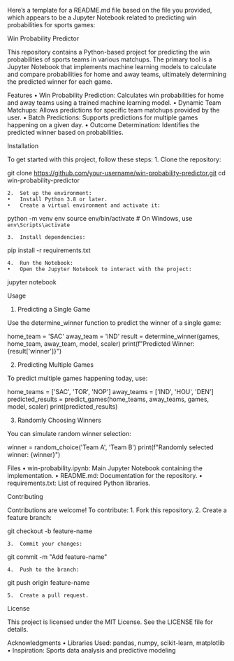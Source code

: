 Here’s a template for a README.md file based on the file you provided, which appears to be a Jupyter Notebook related to predicting win probabilities for sports games:

Win Probability Predictor

This repository contains a Python-based project for predicting the win probabilities of sports teams in various matchups. The primary tool is a Jupyter Notebook that implements machine learning models to calculate and compare probabilities for home and away teams, ultimately determining the predicted winner for each game.

Features
	•	Win Probability Prediction: Calculates win probabilities for home and away teams using a trained machine learning model.
	•	Dynamic Team Matchups: Allows predictions for specific team matchups provided by the user.
	•	Batch Predictions: Supports predictions for multiple games happening on a given day.
	•	Outcome Determination: Identifies the predicted winner based on probabilities.

Installation

To get started with this project, follow these steps:
	1.	Clone the repository:

git clone https://github.com/your-username/win-probability-predictor.git
cd win-probability-predictor


	2.	Set up the environment:
	•	Install Python 3.8 or later.
	•	Create a virtual environment and activate it:

python -m venv env
source env/bin/activate  # On Windows, use `env\Scripts\activate`


	3.	Install dependencies:

pip install -r requirements.txt


	4.	Run the Notebook:
	•	Open the Jupyter Notebook to interact with the project:

jupyter notebook



Usage

1. Predicting a Single Game

Use the determine_winner function to predict the winner of a single game:

home_team = 'SAC'
away_team = 'IND'
result = determine_winner(games, home_team, away_team, model, scaler)
print(f"Predicted Winner: {result['winner']}")

2. Predicting Multiple Games

To predict multiple games happening today, use:

home_teams = ['SAC', 'TOR', 'NOP']
away_teams = ['IND', 'HOU', 'DEN']
predicted_results = predict_games(home_teams, away_teams, games, model, scaler)
print(predicted_results)

3. Randomly Choosing Winners

You can simulate random winner selection:

winner = random_choice('Team A', 'Team B')
print(f"Randomly selected winner: {winner}")

Files
	•	win-probability.ipynb: Main Jupyter Notebook containing the implementation.
	•	README.md: Documentation for the repository.
	•	requirements.txt: List of required Python libraries.

Contributing

Contributions are welcome! To contribute:
	1.	Fork this repository.
	2.	Create a feature branch:

git checkout -b feature-name


	3.	Commit your changes:

git commit -m "Add feature-name"


	4.	Push to the branch:

git push origin feature-name


	5.	Create a pull request.

License

This project is licensed under the MIT License. See the LICENSE file for details.

Acknowledgments
	•	Libraries Used: pandas, numpy, scikit-learn, matplotlib
	•	Inspiration: Sports data analysis and predictive modeling
